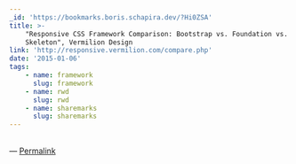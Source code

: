 ```yaml
---
_id: 'https://bookmarks.boris.schapira.dev/?Hi0ZSA'
title: >-
    "Responsive CSS Framework Comparison: Bootstrap vs. Foundation vs.
    Skeleton", Vermilion Design
link: 'http://responsive.vermilion.com/compare.php'
date: '2015-01-06'
tags:
    - name: framework
      slug: framework
    - name: rwd
      slug: rwd
    - name: sharemarks
      slug: sharemarks
---
```


<br>&#8212;
<a href="https://bookmarks.boris.schapira.dev/?Hi0ZSA" title="Permalink">Permalink</a>
